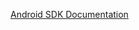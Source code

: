 [Android SDK Documentation](https://github.com/paypal/paypalcheckout-documentation/blob/master/android.md)
